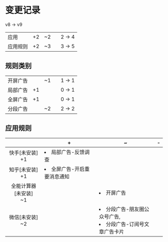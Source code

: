 # 变更记录

v8 -> v9

||||||
|-|:-:|:-:|:-:|:-:|
|应用|+2|~2||2 -> 4|
|应用规则|+2|~3||3 -> 5|

## 规则类别

||||||
|-|:-:|:-:|:-:|:-:|
|开屏广告||~1||1 -> 1|
|局部广告|+1|||0 -> 1|
|全屏广告|+1|||0 -> 1|
|分段广告||~2||2 -> 2|

## 应用规则

||+|~|-|
|:-:|-|-|-|
|快手[未安装]<br>+1|<li>局部广告-反馈调查|||
|知乎[未安装]<br>+1|<li>全屏广告-开启重要消息通知|||
|全能计算器[未安装]<br>~1||<li>开屏广告||
|微信[未安装]<br>~2||<li>分段广告-朋友圈公众号广告,<li>分段广告-订阅号文章广告卡片||

